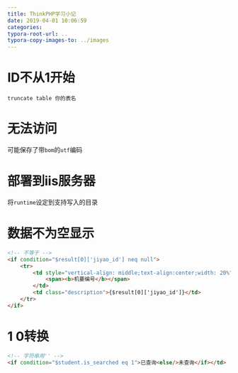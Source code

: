 ```yaml
---
title: ThinkPHP学习小记
date: 2019-04-01 10:06:59
categories:
typora-root-url: ..
typora-copy-images-to: ../images
---
```


# ID不从1开始
`truncate table 你的表名`

# 无法访问
可能保存了带`bom`的`utf`编码

# 部署到iis服务器
将`runtime`设定到支持写入的目录

# 数据不为空显示
```html
<!-- 不等于 -->
<if condition="$result[0]['jiyao_id'] neq null">
	<tr>
        <td style="vertical-align: middle;text-align:center;width: 20%">
            <span><b>机要编号</b></span>
        </td>
        <td class="description">{$result[0]['jiyao_id']}</td>
    </tr>
</if>
```

# 1 0转换
```html
<!-- 字符串用'' -->
<if condition="$student.is_searched eq 1">已查询<else/>未查询</if></td>
```
